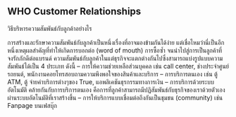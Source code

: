## WHO Customer Relationships
วิธีบริหารความสัมพันธ์กับลูกค้าอย่างไร

การสร้างและรักษาความสัมพันธ์กับลูกค้าเป็นหนึ่งเรื่องที่อาจมองข้ามกันได้ง่าย แต่เชื่อไหมว่านี่เป็นอีกหนึ่งเหตุผลสำคัญที่ทำให้เกิดการบอกต่อ (word of mouth) การซื้อซ้ำ จนนำไปสู่การเป็นลูกค้าที่จงรักภักดีต่อแบรนด์ ความสัมพันธ์กับลูกค้าในแต่ธุรกิจจะแตกต่างกันไปซึ่งสามารถแบ่งรูปแบบความสัมพันธ์ได้เป็น 4 ประเภท ดังนี้ – การให้ความช่วยเหลือส่วนบุคคล เช่น call center, ช่างประจำศูนย์รถยนต์, พนักงานคอยโทรสอบถามความพึงพอใจของสินค้าและบริการ – การบริการตนเอง   เช่น ตู้ ATM, ตู้ จ่ายค่าบริการต่างๆของ True, แอพลิเคชันธุรกรรมทางการเงิน – การบริการด้วยระบบอัตโนมัติ คล้ายกันกับการบริการตนเอง คือการที่ลูกค้าสามารถมีปฏิสัมพันธ์กับธุรกิจของเราด้วยตัวเอง ผ่านระบบอัตโนมัติที่เราสร้างขึ้น – การให้บริการแบบเชื่อมต่อถึงกันเป็นชุมชน (community) เช่น Fanpage บนเฟสบุ๊ก

